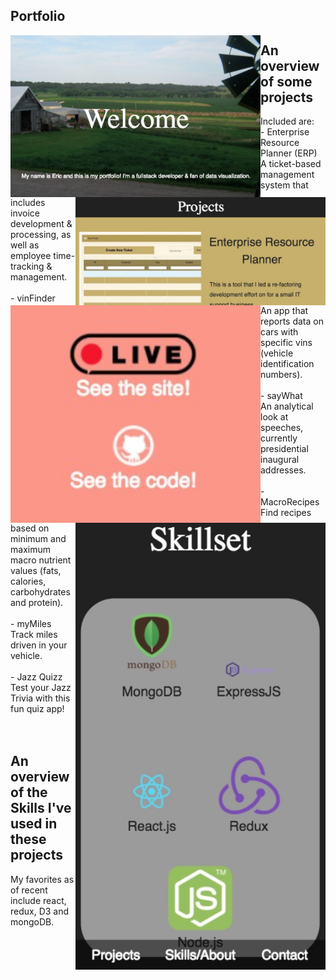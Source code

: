 ## Portfolio
<img src="imgs/port/welcome.jpg" width="400" align="left" style="display:inline">
<img src="imgs/port/projects.jpg" width="400" align="right" style="display:inline">
<img src="imgs/port/links.jpg" width="400" align="left" style="display:inline">
<img src="imgs/port/responsive.jpg" width="400" align="right" style="display:inline">

## An overview of some projects 
Included are:</br>
	- Enterprise Resource Planner (ERP)</br>
		A ticket-based management system that includes invoice development & processing, as well as employee time-tracking & management.</br></br>
	- vinFinder</br>
		An app that reports data on cars with specific vins (vehicle identification numbers).</br></br>
	- sayWhat</br>
		An analytical look at speeches, currently presidential inaugural addresses.</br></br>
	- MacroRecipes</br>
		Find recipes based on minimum and maximum macro nutrient values (fats, calories, carbohydrates and protein).</br></br>
	- myMiles</br>
		Track miles driven in your vehicle.</br></br>
	- Jazz Quizz</br>
		Test your Jazz Trivia with this fun quiz app!</br></br></br>

## An overview of the Skills I've used in these projects
My favorites as of recent include react, redux, D3 and mongoDB.